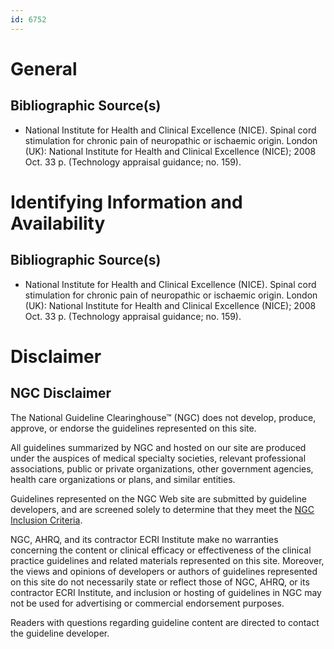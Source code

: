```yaml
---
id: 6752
---
```


# General

## Bibliographic Source(s)

- National Institute for Health and Clinical Excellence (NICE). Spinal cord stimulation for chronic pain of neuropathic or ischaemic origin. London (UK): National Institute for Health and Clinical Excellence (NICE); 2008 Oct. 33 p. (Technology appraisal guidance; no. 159).

# Identifying Information and Availability

## Bibliographic Source(s)

- National Institute for Health and Clinical Excellence (NICE). Spinal cord stimulation for chronic pain of neuropathic or ischaemic origin. London (UK): National Institute for Health and Clinical Excellence (NICE); 2008 Oct. 33 p. (Technology appraisal guidance; no. 159).

# Disclaimer

## NGC Disclaimer

The National Guideline Clearinghouse™ (NGC) does not develop, produce, approve, or endorse the guidelines represented on this site.

All guidelines summarized by NGC and hosted on our site are produced under the auspices of medical specialty societies, relevant professional associations, public or private organizations, other government agencies, health care organizations or plans, and similar entities.

Guidelines represented on the NGC Web site are submitted by guideline developers, and are screened solely to determine that they meet the [NGC Inclusion Criteria](/help-and-about/summaries/inclusion-criteria).

NGC, AHRQ, and its contractor ECRI Institute make no warranties concerning the content or clinical efficacy or effectiveness of the clinical practice guidelines and related materials represented on this site. Moreover, the views and opinions of developers or authors of guidelines represented on this site do not necessarily state or reflect those of NGC, AHRQ, or its contractor ECRI Institute, and inclusion or hosting of guidelines in NGC may not be used for advertising or commercial endorsement purposes.

Readers with questions regarding guideline content are directed to contact the guideline developer.

